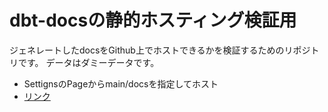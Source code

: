# dbt-docsの静的ホスティング検証用
ジェネレートしたdocsをGithub上でホストできるかを検証するためのリポジトリです。
データはダミーデータです。<br>

- SettignsのPageからmain/docsを指定してホスト
- [リンク](https://tsunecw.github.io/dbt-docs-test/#!/overview)
